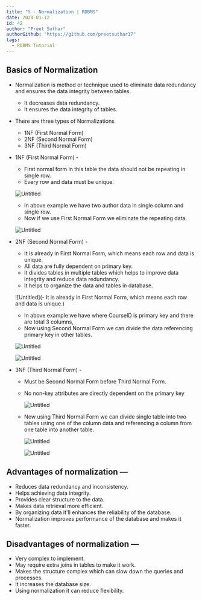 ```yaml
---
title: "5 - Normalization | RDBMS"
date: 2024-01-12
id: 42
author: "Preet Suthar"
authorGithub: "https://github.com/preetsuthar17"
tags:
  - RDBMS Tutorial
---
```


## Basics of Normalization

- Normalization is method or technique used to eliminate data redundancy and ensures the data integrity between tables.
  - It decreases data redundancy.
  - It ensures the data integrity of tables.
- There are three types of Normalizations

  - 1NF (First Normal Form)
  - 2NF (Second Normal Form)
  - 3NF (Third Normal Form)

- 1NF (First Normal Form) -

  - First normal form in this table the data should not be repeating in single row.
  - Every row and data must be unique.

  ![Untitled](https://i.imgur.com/YIM5w8l.png)

  - In above example we have two author data in single column and single row.
  - Now if we use First Normal Form we eliminate the repeating data.

  ![Untitled](https://i.imgur.com/p2E6ueW.png)

- 2NF (Second Normal Form) -

  - It is already in First Normal Form, which means each row and data is unique.
  - All data are fully dependent on primary key.
  - It divides tables in multiple tables which helps to improve data integrity and reduce data redundancy.
  - It helps to organize the data and tables in database.

  ![Untitled](- It is already in First Normal Form, which means each row and data is unique.)

  - In above example we have where CourseID is primary key and there are total 3 columns,
  - Now using Second Normal Form we can divide the data referencing primary key in other tables.

  ![Untitled](https://i.imgur.com/9glCn3L.png)

  ![Untitled](https://i.imgur.com/1mVGBA1.png)

- 3NF (Third Normal Form) -

  - Must be Second Normal Form before Third Normal Form.
  - No non-key attributes are directly dependent on the primary key

    ![Untitled](https://i.imgur.com/JK8Tid3.png)

  - Now using Third Normal Form we can divide single table into two tables using one of the column data and referencing a column from one table into another table.

    ![Untitled](https://i.imgur.com/EkneCxa.png)

    ![Untitled](https://i.imgur.com/tvH0aoC.png)

## Advantages of normalization —

- Reduces data redundancy and inconsistency.
- Helps achieving data integrity.
- Provides clear structure to the data.
- Makes data retrieval more efficient.
- By organizing data it'll enhances the reliability of the database.
- Normalization improves performance of the database and makes it faster.

## Disadvantages of normalization —

- Very complex to implement.
- May require extra joins in tables to make it work.
- Makes the structure complex which can slow down the queries and processes.
- It increases the database size.
- Using normalization it can reduce flexibility.
